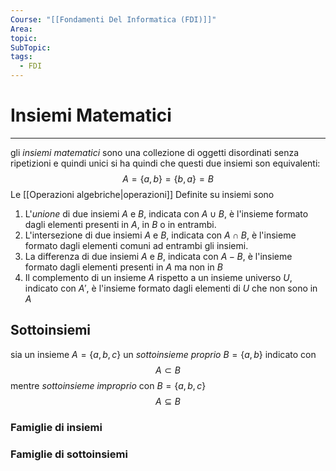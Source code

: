 ```yaml
---
Course: "[[Fondamenti Del Informatica (FDI)]]"
Area: 
topic: 
SubTopic: 
tags:
  - FDI
---
```


# Insiemi Matematici
---
gli _insiemi matematici_ sono una collezione di oggetti disordinati senza ripetizioni e quindi unici
si ha quindi che questi due insiemi son equivalenti:
$$A=\{a,b\}=\{b,a\}=B$$Le [[Operazioni algebriche|operazioni]] Definite su insiemi sono 
1. L'_unione_ di due insiemi $A$ e $B$, indicata con $A \cup B$, è l'insieme formato dagli elementi presenti in $A$, in $B$ o in entrambi.
2. L'intersezione di due insiemi $A$ e $B$, indicata con $A \cap B$, è l'insieme formato dagli elementi comuni ad entrambi gli insiemi.
3. La differenza di due insiemi $A$ e $B$, indicata con $A - B$, è l'insieme formato dagli elementi presenti in $A$ ma non in $B$
4. Il complemento di un insieme $A$ rispetto a un insieme universo $U$, indicato con $A'$, è l'insieme formato dagli elementi di $U$ che non sono in $A$


## Sottoinsiemi
sia un insieme $A = \{a,b,c\}$ un _sottoinsieme proprio_ $B=\{a,b\}$ indicato con$$A  \subset B$$mentre _sottoinsieme improprio_ con $B = \{a,b,c\}$$$A\subseteq B$$

### Famiglie di insiemi 

### Famiglie di sottoinsiemi

